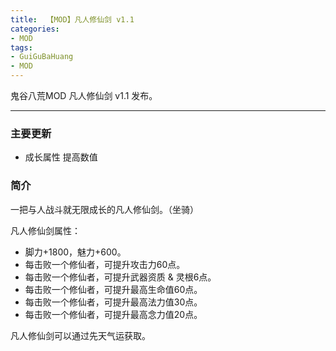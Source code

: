 ```yaml
---
title:  【MOD】凡人修仙剑 v1.1
categories:
- MOD
tags:
- GuiGuBaHuang
- MOD
---
```


鬼谷八荒MOD 凡人修仙剑 v1.1 发布。

---
### 主要更新
- 成长属性 提高数值

### 简介
一把与人战斗就无限成长的凡人修仙剑。（坐骑）

凡人修仙剑属性：
- 脚力+1800，魅力+600。
- 每击败一个修仙者，可提升攻击力60点。
- 每击败一个修仙者，可提升武器资质 & 灵根6点。
- 每击败一个修仙者，可提升最高生命值60点。
- 每击败一个修仙者，可提升最高法力值30点。
- 每击败一个修仙者，可提升最高念力值20点。

凡人修仙剑可以通过先天气运获取。

